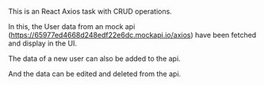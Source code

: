 This is an React Axios task with CRUD operations.

In this, the User data from an mock api (https://65977ed4668d248edf22e6dc.mockapi.io/axios) have been fetched and display in the UI.

The data of a new user can also be added to the api.

And the data can be edited and deleted from the api.
